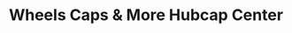 ---
title: "Wheels Caps & More Hubcap Center"
url: /chester/wheels-caps-and-more-hubcap-center/
shop: car repair
---